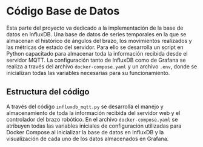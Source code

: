 # Código Base de Datos

Esta parte del proyecto va dedicado a la implementación de la base de datos en InfluxDB. Una base de datos de series temporales en la que se almacenan el histórico de ángulos del brazo, los movimientos realizados y las métricas de estado del servidor. Para ello se desarrolla un script en Python capacitado para almacenar toda la información recibida desde el servidor MQTT. La configuración tanto de InfluxDB como de Grafana se realiza a través del archivo `docker-compose.yaml` y un archivo `.env`, donde se inicializan todas las variables necesarias para su funcionamiento.

## Estructura del código

A través del código `influxdb_mqtt.py` se desarrolla el manejo y almacenamiento de toda la información recibida del servidor web y el controlador del brazo robótico. En el archivo `docker-compose.yaml` se atribuyen todas las variables iniciales de configuración utilizadas para Docker Compose al inicializar la base de datos en InfluxDB y la visualización de cada uno de los datos almacenados en Grafana.



